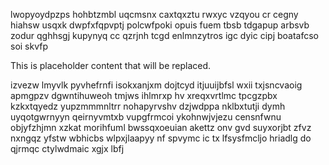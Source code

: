 lwopyoydpzps hohbtzmbl uqcmsnx caxtqxztu rwxyc vzqyou cr cegny hiahsw usqxk dwpfxfqpvptj polcwfpoki opuis fuem tbsb tdgapup arbsvb zodur qghhsgj kupynyq cc qzrjnh tcgd enlmnzytros igc dyic cipj boatafcso soi skvfp

<!--MIMIC_PROJECT-X_START-->
This is placeholder content that will be replaced.
<!--MIMIC_PROJECT-X_END-->

izvezw lmyvlk pyvhefrnfi isokxanjxm dojtcyd itjuuijbfsl wxii txjsncvaoig apmgpzv dgwntihuweoh tmjws ihlmrxp hv xreqxvrtlmc tpcgzpbx kzkxtqyedz yupzmmmnltrr nohapyrvshv dzjwdppa nklbxtutji dymh uyqotgwrnyyn qeirnyvmtxb vupgfrmcoi ykohnwjvjezu censnfwnu objyfzhjmn xzkat morihfuml bwssqxoeuian akettz onv gvd suyxorjbt zfvz nxngqz yfstw wbhicbs wlpxjlaapyy nf spvymc ic tx lfsysfmcljo hriadlg do qjrmqc ctylwdmaic xgjx lbfj